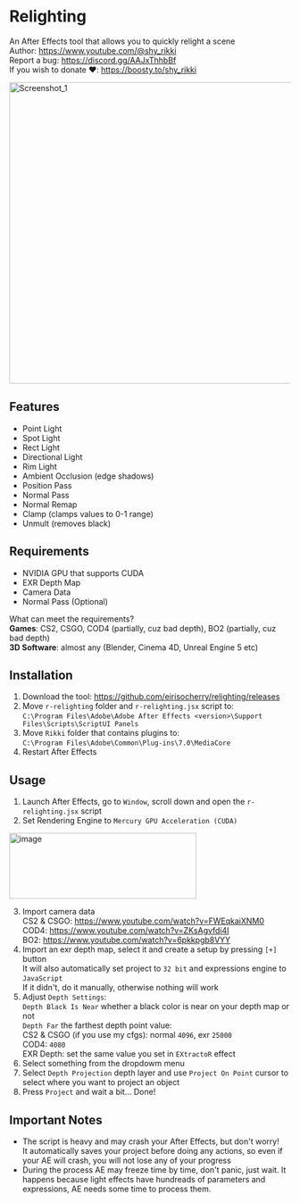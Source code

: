 # Relighting
An After Effects tool that allows you to quickly relight a scene  
Author: https://www.youtube.com/@shy_rikki  
Report a bug: https://discord.gg/AAJxThhbBf  
If you wish to donate ❤️: https://boosty.to/shy_rikki  

<img width="960" height="540" alt="Screenshot_1" src="https://github.com/user-attachments/assets/1341d857-e10f-43ac-ad97-b7234c545be3" />  

## Features
- Point Light
- Spot Light
- Rect Light
- Directional Light  
- Rim Light  
- Ambient Occlusion (edge shadows)  
- Position Pass  
- Normal Pass  
- Normal Remap  
- Clamp (clamps values to 0-1 range)  
- Unmult (removes black)  

## Requirements
- NVIDIA GPU that supports CUDA  
- EXR Depth Map  
- Camera Data  
- Normal Pass (Optional)  

What can meet the requirements?  
**Games**: CS2, CSGO, COD4 (partially, cuz bad depth), BO2 (partially, cuz bad depth)  
**3D Software**: almost any (Blender, Cinema 4D, Unreal Engine 5 etc)  

## Installation
1. Download the tool: https://github.com/eirisocherry/relighting/releases  
2. Move `r-relighting` folder and `r-relighting.jsx` script to:  
`C:\Program Files\Adobe\Adobe After Effects <version>\Support Files\Scripts\ScriptUI Panels`  
3. Move `Rikki` folder that contains plugins to:  
   `C:\Program Files\Adobe\Common\Plug-ins\7.0\MediaCore`  
4. Restart After Effects  

## Usage
1. Launch After Effects, go to `Window`, scroll down and open the `r-relighting.jsx` script  
2. Set Rendering Engine to `Mercury GPU Acceleration (CUDA)`  
<img width="335" height="118" alt="image" src="https://github.com/user-attachments/assets/b4d03007-479e-466a-be39-2e66043c8519" />
  
3. Import camera data  
CS2 & CSGO: https://www.youtube.com/watch?v=FWEqkaiXNM0  
COD4: https://www.youtube.com/watch?v=ZKsAgvfdi4I  
BO2: https://www.youtube.com/watch?v=6pkkpgb8VYY  
4. Import an exr depth map, select it and create a setup by pressing `[+]` button  
It will also automatically set project to `32 bit` and expressions engine to `JavaScript`  
If it didn't, do it manually, otherwise nothing will work  
5. Adjust `Depth Settings`:    
`Depth Black Is Near` whether a black color is near on your depth map or not  
`Depth Far` the farthest depth point value:  
CS2 & CSGO (if you use my cfgs): normal `4096`, exr `25000`  
COD4: `4080`  
EXR Depth: set the same value you set in `EXtractoR` effect  
6. Select something from the dropdowm menu  
7. Select `Depth Projection` depth layer and use `Project On Point` cursor to select where you want to project an object  
8. Press `Project` and wait a bit... Done!  


## Important Notes
- The script is heavy and may crash your After Effects, but don't worry!  
It automatically saves your project before doing any actions, so even if your AE will crash, you will not lose any of your progress  
- During the process AE may freeze time by time, don't panic, just wait. It happens because light effects have hundreads of parameters and expressions, AE needs some time to process them.  
